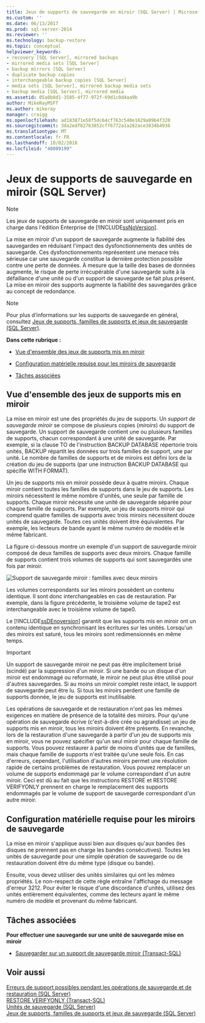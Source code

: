 ```yaml
---
title: Jeux de supports de sauvegarde en miroir (SQL Server) | Microsoft Docs
ms.custom: ''
ms.date: 06/13/2017
ms.prod: sql-server-2014
ms.reviewer: ''
ms.technology: backup-restore
ms.topic: conceptual
helpviewer_keywords:
- recovery [SQL Server], mirrored backups
- mirrored media sets [SQL Server]
- backup mirrors [SQL Server]
- duplicate backup copies
- interchangeable backup copies [SQL Server]
- media sets [SQL Server], mirrored backup media sets
- backup media [SQL Server], mirrored media
ms.assetid: 05a0b8d1-3585-4f77-972f-69d1c0d4aa9b
author: MikeRayMSFT
ms.author: mikeray
manager: craigg
ms.openlocfilehash: ad183871e58f5dc64cf763c540e1629a09b4f320
ms.sourcegitcommit: 3da2edf82763852cff6772a1a282ace3034b4936
ms.translationtype: MT
ms.contentlocale: fr-FR
ms.lasthandoff: 10/02/2018
ms.locfileid: "48089199"
---
```

# <a name="mirrored-backup-media-sets-sql-server"></a>Jeux de supports de sauvegarde en miroir (SQL Server)
    
> [!NOTE]  
>  Les jeux de supports de sauvegarde en miroir sont uniquement pris en charge dans l'édition Enterprise de [!INCLUDE[ssNoVersion](../../includes/ssnoversion-md.md)].  
  
 La mise en miroir d'un support de sauvegarde augmente la fiabilité des sauvegardes en réduisant l'impact des dysfonctionnements des unités de sauvegarde. Ces dysfonctionnements représentent une menace très sérieuse car une sauvegarde constitue la dernière protection possible contre une perte de données. À mesure que la taille des bases de données augmente, le risque de perte irrécupérable d'une sauvegarde suite à la défaillance d'une unité ou d'un support de sauvegarde se fait plus présent. La mise en miroir des supports augmente la fiabilité des sauvegardes grâce au concept de redondance.  
  
> [!NOTE]  
>  Pour plus d’informations sur les supports de sauvegarde en général, consultez [Jeux de supports, familles de supports et jeux de sauvegarde &#40;SQL Server&#41;](media-sets-media-families-and-backup-sets-sql-server.md).  
  
 **Dans cette rubrique :**  
  
-   [Vue d'ensemble des jeux de supports mis en miroir](#OverviewofMirroredMediaSets)  
  
-   [Configuration matérielle requise pour les miroirs de sauvegarde](#HardwareReqs)  
  
-   [Tâches associées](#RelatedTasks)  
  
##  <a name="OverviewofMirroredMediaSets"></a> Vue d'ensemble des jeux de supports mis en miroir  
 La mise en miroir est une des propriétés du jeu de supports. Un *support de sauvegarde miroir* se compose de plusieurs copies (*miroirs*) du support de sauvegarde. Un support de sauvegarde contient une ou plusieurs familles de supports, chacun correspondant à une unité de sauvegarde. Par exemple, si la clause TO de l'instruction BACKUP DATABASE répertorie trois unités, BACKUP répartit les données sur trois familles de support, une par unité. Le nombre de familles de supports et de miroirs est défini lors de la création du jeu de supports (par une instruction BACKUP DATABASE qui spécifie WITH FORMAT).  
  
 Un jeu de supports mis en miroir possède deux à quatre miroirs. Chaque miroir contient toutes les familles de supports dans le jeu de supports. Les miroirs nécessitent le même nombre d'unités, une seule par famille de supports. Chaque miroir nécessite une unité de sauvegarde séparée pour chaque famille de supports. Par exemple, un jeu de supports miroir qui comprend quatre familles de supports avec trois miroirs nécessitent douze unités de sauvegarde. Toutes ces unités doivent être équivalentes. Par exemple, les lecteurs de bande ayant le même numéro de modèle et le même fabricant.  
  
 La figure ci-dessous montre un exemple d'un support de sauvegarde miroir composé de deux familles de supports avec deux miroirs. Chaque famille de supports contient trois volumes de supports qui sont sauvegardés une fois par miroir.  
  
 ![Support de sauvegarde miroir : familles avec deux miroirs](../../database-engine/media/bnr-backup-media-mirror.gif "Support de sauvegarde miroir : familles avec deux miroirs")  
  
 Les volumes correspondants sur les miroirs possèdent un contenu identique. Il sont donc interchangeables en cas de restauration. Par exemple, dans la figure précédente, le troisième volume de tape2 est interchangeable avec le troisième volume de tape0.  
  
 Le [!INCLUDE[ssDEnoversion](../../includes/ssdenoversion-md.md)] garantit que les supports mis en miroir ont un contenu identique en synchronisant les écritures sur les unités. Lorsqu'un des miroirs est saturé, tous les miroirs sont redimensionnés en même temps.  
  
> [!IMPORTANT]  
>  Un support de sauvegarde miroir ne peut pas être implicitement brisé (scindé) par la suppression d'un miroir. Si une bande ou un disque d'un miroir est endommagé ou reformaté, le miroir ne peut plus être utilisé pour d'autres sauvegardes. Si au moins un miroir complet reste intact, le support de sauvegarde peut être lu. Si tous les miroirs perdent une famille de supports donnée, le jeu de supports est inutilisable.  
  
 Les opérations de sauvegarde et de restauration n'ont pas les mêmes exigences en matière de présence de la totalité des miroirs. Pour qu'une opération de sauvegarde écrive (c'est-à-dire crée ou agrandisse) un jeu de supports mis en miroir, tous les miroirs doivent être présents. En revanche, lors de la restauration d'une sauvegarde à partir d'un jeu de supports mis en miroir, vous ne pouvez spécifier qu'un seul miroir pour chaque famille de supports. Vous pouvez restaurer à partir de moins d'unités que de familles, mais chaque famille de supports n'est traitée qu'une seule fois. En cas d'erreurs, cependant, l'utilisation d'autres miroirs permet une résolution rapide de certains problèmes de restauration. Vous pouvez remplacer un volume de supports endommagé par le volume correspondant d'un autre miroir. Ceci est dû au fait que les instructions RESTORE et RESTORE VERIFYONLY prennent en charge le remplacement des supports endommagés par le volume de support de sauvegarde correspondant d'un autre miroir.  
  
##  <a name="HardwareReqs"></a> Configuration matérielle requise pour les miroirs de sauvegarde  
 La mise en miroir s'applique aussi bien aux disques qu'aux bandes (les disques ne prennent pas en charge les bandes consécutives). Toutes les unités de sauvegarde pour une simple opération de sauvegarde ou de restauration doivent être du même type (disque ou bande).  
  
 Ensuite, vous devez utiliser des unités similaires qui ont les mêmes propriétés. Le non-respect de cette règle entraîne l'affichage du message d'erreur 3212. Pour éviter le risque d'une discordance d'unités, utilisez des unités entièrement équivalentes, comme des lecteurs ayant le même numéro de modèle et provenant du même fabricant.  
  
##  <a name="RelatedTasks"></a> Tâches associées  
 **Pour effectuer une sauvegarde sur une unité de sauvegarde mise en miroir**  
  
-   [Sauvegarder sur un support de sauvegarde miroir &#40;Transact-SQL&#41;](back-up-to-a-mirrored-media-set-transact-sql.md)  
  
## <a name="see-also"></a>Voir aussi  
 [Erreurs de support possibles pendant les opérations de sauvegarde et de restauration &#40;SQL Server&#41;](possible-media-errors-during-backup-and-restore-sql-server.md)   
 [RESTORE VERIFYONLY &#40;Transact-SQL&#41;](/sql/t-sql/statements/restore-statements-verifyonly-transact-sql)   
 [Unités de sauvegarde &#40;SQL Server&#41;](backup-devices-sql-server.md)   
 [Jeux de supports, familles de supports et jeux de sauvegarde &#40;SQL Server&#41;](media-sets-media-families-and-backup-sets-sql-server.md)  
  
  
